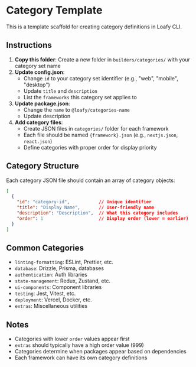 # Category Template

This is a template scaffold for creating category definitions in Loafy CLI.

## Instructions

1. **Copy this folder**: Create a new folder in `builders/categories/` with your category set name
2. **Update config.json**:
   - Change `id` to your category set identifier (e.g., "web", "mobile", "desktop")
   - Update `title` and `description`
   - List the `frameworks` this category set applies to
3. **Update package.json**:
   - Change the `name` to `@loafy/categories-name`
   - Update description
4. **Add category files**:
   - Create JSON files in `categories/` folder for each framework
   - Each file should be named `{framework}.json` (e.g., `nextjs.json`, `react.json`)
   - Define categories with proper order for display priority

## Category Structure
Each category JSON file should contain an array of category objects:

```json
[
  {
    "id": "category-id",           // Unique identifier
    "title": "Display Name",       // User-friendly name
    "description": "Description",  // What this category includes
    "order": 1                     // Display order (lower = earlier)
  }
]
```

## Common Categories
- `linting-formatting`: ESLint, Prettier, etc.
- `database`: Drizzle, Prisma, databases
- `authentication`: Auth libraries
- `state-management`: Redux, Zustand, etc.
- `ui-components`: Component libraries
- `testing`: Jest, Vitest, etc.
- `deployment`: Vercel, Docker, etc.
- `extras`: Miscellaneous utilities

## Notes
- Categories with lower `order` values appear first
- `extras` should typically have a high order value (999)
- Categories determine when packages appear based on dependencies
- Each framework can have its own category definitions